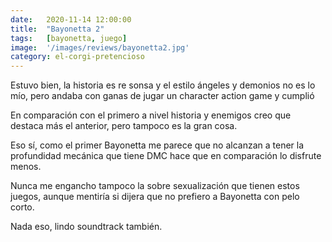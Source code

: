 ```yaml
---
date:   2020-11-14 12:00:00
title:  "Bayonetta 2"
tags:   [bayonetta, juego]
image:  '/images/reviews/bayonetta2.jpg'
category: el-corgi-pretencioso
---
```

Estuvo bien, la historia es re sonsa y el estilo ángeles y demonios no es lo mío, pero andaba con ganas de jugar un character action game y cumplió

En comparación con el primero a nivel historia y enemigos creo que destaca más el anterior, pero tampoco es la gran cosa.

Eso sí, como el primer Bayonetta me parece que no alcanzan a tener la profundidad mecánica que tiene DMC hace que en comparación lo disfrute menos.

Nunca me engancho tampoco la sobre sexualización que tienen estos juegos, aunque mentiría si dijera que no prefiero a Bayonetta con pelo corto.

Nada eso, lindo soundtrack también.